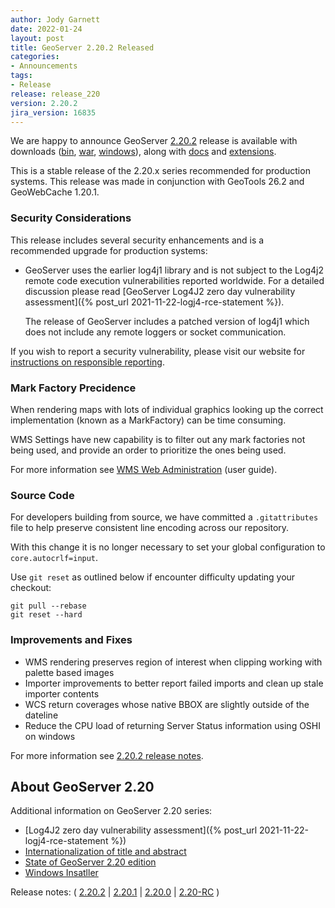 ```yaml
---
author: Jody Garnett
date: 2022-01-24
layout: post
title: GeoServer 2.20.2 Released
categories:
- Announcements
tags:
- Release
release: release_220
version: 2.20.2
jira_version: 16835
---
```


We are happy to announce GeoServer [2.20.2](/release/2.20.2/) release is available with downloads ([bin](https://sourceforge.net/projects/geoserver/files/GeoServer/2.20.2/geoserver-2.20.2-bin.zip/download), [war](https://sourceforge.net/projects/geoserver/files/GeoServer/2.20.2/geoserver-2.20.2-war.zip/download), [windows](https://sourceforge.net/projects/geoserver/files/GeoServer/2.20.2/GeoServer-2.20.2-winsetup.exe/download)), along with [docs](https://sourceforge.net/projects/geoserver/files/GeoServer/2.20.2/geoserver-2.20.2-htmldoc.zip/download) and [extensions](https://sourceforge.net/projects/geoserver/files/GeoServer/2.20.2/extensions/).

This is a stable release of the 2.20.x series recommended for production systems. This release was made in conjunction with GeoTools 26.2 and GeoWebCache 1.20.1.

### Security Considerations

This release includes several security enhancements and is a recommended upgrade for production systems:

* GeoServer uses the earlier log4j1 library and is not subject to the Log4j2 remote code execution vulnerabilities reported worldwide. For a detailed discussion please read [GeoServer Log4J2 zero day vulnerability assessment]({% post_url 2021-11-22-logj4-rce-statement %}).

  The release of GeoServer includes a patched version of log4j1 which does not include any remote loggers or socket communication.

If you wish to report a security vulnerability, please visit our website for [instructions on responsible reporting](http://geoserver.org/issues/).

### Mark Factory Precidence

When rendering maps with lots of individual graphics looking up the correct implementation (known as a MarkFactory) can be time consuming.

WMS Settings have new capability is to filter out any mark factories not being used, and provide an order to prioritize the ones being used.

For more information see [WMS Web Administration](https://docs.geoserver.org/stable/en/user/services/wms/webadmin.html#mark-factory-precedence) (user guide).

### Source Code

For developers building from source, we have committed a ``.gitattributes`` file to help preserve consistent line encoding across our repository.

With this change it is no longer necessary to set your global configuration to ``core.autocrlf=input``.

Use ``git reset`` as outlined below if encounter difficulty updating your checkout:
```
git pull --rebase
git reset --hard
```

### Improvements and Fixes

* WMS rendering preserves region of interest when clipping working with palette based images
* Importer improvements to better report failed imports and clean up stale importer contents
* WCS return coverages whose native BBOX are slightly outside of the dateline
* Reduce the CPU load of returning Server Status information using OSHI on windows

For more information see [2.20.2 release notes](https://github.com/geoserver/geoserver/releases/tag/2.20.2).


## About GeoServer 2.20

Additional information on GeoServer 2.20 series:

* [Log4J2 zero day vulnerability assessment]({% post_url 2021-11-22-logj4-rce-statement %})
* [Internationalization of title and abstract](https://docs.geoserver.org/latest/en/user/services/internationalization/index.html)
* [State of GeoServer 2.20 edition](https://docs.google.com/presentation/d/19Cmld0_VFePh1g4qUSfqNWWB0t-teClFpT3eUqpYGos/edit?usp=sharing)
* [Windows Insatller](https://docs.geoserver.org/stable/en/user/installation/win_installer.html) 

Release notes: ( [2.20.2](https://github.com/geoserver/geoserver/releases/tag/2.20.2) \| [2.20.1](https://github.com/geoserver/geoserver/releases/tag/2.20.1) \| [2.20.0](https://github.com/geoserver/geoserver/releases/tag/2.20.0) \| [2.20-RC](https://github.com/geoserver/geoserver/releases/tag/2.20-RC) )
